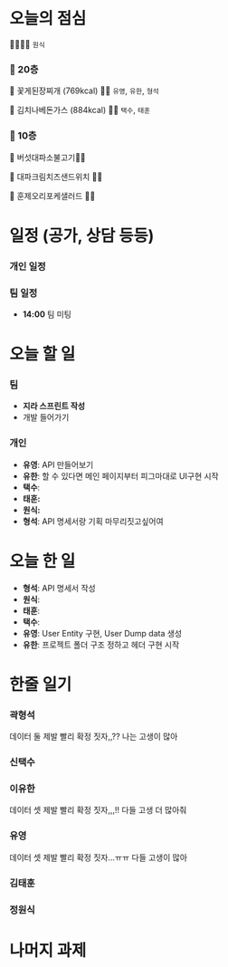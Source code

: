 # 오늘의 점심

👨‍👩‍👧‍👧   `원식` 

### 🍲 20층

🥘 꽃게된장찌개 (769kcal) 👋🏻  `유영`, `유한`, `형석`

🍜 김치나베돈가스 (884kcal) 👋🏻  `택수`, `태훈`

### 🥗 10층

🍱 버섯대파소불고기👋🏻 

🥪 대파크림치즈샌드위치 👋🏻 

🥗 훈제오리포케샐러드 👋🏻 

# 일정 (공가, 상담 등등)

### 개인 일정

### 팀 일정

- **14:00** 팀 미팅

# 오늘 할 일


### 팀

- **지라 스프린트 작성**
- 개발 들어가기

### 개인

- **유영**: API 만들어보기
- **유한**: 할 수 있다면 메인 페이지부터 피그마대로 UI구현 시작
- **택수**:
- **태훈:**
- **원식:**
- **형석**: API 명세서랑 기획 마무리짓고싶어여

# 오늘 한 일


- **형석**: API 명세서 작성
- **원식**:
- **태훈**:
- **택수**:
- **유영**: User Entity 구현, User Dump data 생성
- **유한**: 프로젝트 폴더 구조 정하고 헤더 구현 시작

# 한줄 일기


### 곽형석
데이터 둘 제발 빨리 확정 짓자,,?? 나는 고생이 많아
### 신택수

### 이유한
데이터 셋 제발 빨리 확정 짓자,,,!! 다들 고생 더 많아줘

### 유영
데이터 셋 제발 빨리 확정 짓자...ㅠㅠ 다들 고생이 많아

### 김태훈

### 정원식

# 나머지 과제
